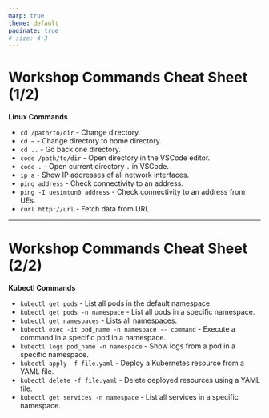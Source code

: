 ```yaml
---
marp: true
theme: default
paginate: true
# size: 4:3
--- 
```

# Workshop Commands Cheat Sheet (1/2)

**Linux Commands**
- `cd /path/to/dir` - Change directory.
- `cd ~` - Change directory to home directory.
- `cd ..` - Go back one directory.
- `code /path/to/dir` - Open directory in the VSCode editor.
- `code .` - Open current directory `.` in VSCode.
- `ip a` - Show IP addresses of all network interfaces.
- `ping address` - Check connectivity to an address.
- `ping -I uesimtun0 address` - Check connectivity to an address from UEs.
- `curl http://url` - Fetch data from URL.

---
# Workshop Commands Cheat Sheet (2/2)

**Kubectl Commands**

- `kubectl get pods` - List all pods in the default namespace.
- `kubectl get pods -n namespace` - List all pods in a specific namespace.
- `kubectl get namespaces` - Lists all namespaces.
- `kubectl exec -it pod_name -n namespace -- command` - Execute a command in a specific pod in a namespace.
- `kubectl logs pod_name -n namespace` - Show logs from a pod in a specific namespace.
- `kubectl apply -f file.yaml` - Deploy a Kubernetes resource from a YAML file.
- `kubectl delete -f file.yaml` - Delete deployed resources using a YAML file.
- `kubectl get services -n namespace` - List all services in a specific namespace.